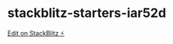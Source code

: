 # stackblitz-starters-iar52d

[Edit on StackBlitz ⚡️](https://stackblitz.com/edit/stackblitz-starters-iar52d)